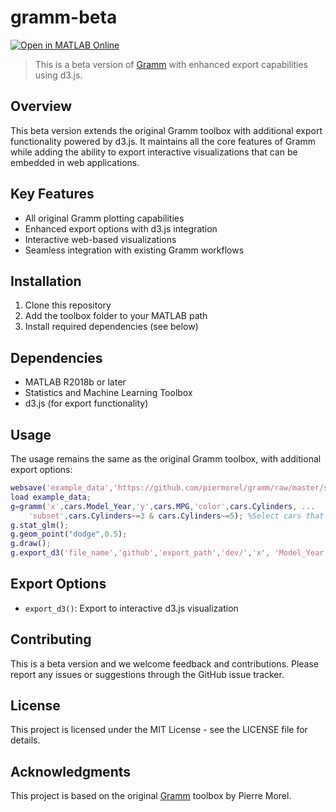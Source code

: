 # gramm-beta

[![Open in MATLAB Online](https://www.mathworks.com/images/responsive/global/open-in-matlab-online.svg)](https://matlab.mathworks.com/open/github/v1?repo=piermorel/gramm&project=gramm.prj&file=doc/GettingStarted.mlx)

> This is a beta version of [Gramm](https://github.com/piermorel/gramm) with enhanced export capabilities using d3.js.

## Overview

This beta version extends the original Gramm toolbox with additional export functionality powered by d3.js. It maintains all the core features of Gramm while adding the ability to export interactive visualizations that can be embedded in web applications.

## Key Features

- All original Gramm plotting capabilities
- Enhanced export options with d3.js integration
- Interactive web-based visualizations
- Seamless integration with existing Gramm workflows

## Installation

1. Clone this repository
2. Add the toolbox folder to your MATLAB path
3. Install required dependencies (see below)

## Dependencies

- MATLAB R2018b or later
- Statistics and Machine Learning Toolbox
- d3.js (for export functionality)

## Usage

The usage remains the same as the original Gramm toolbox, with additional export options:

```matlab
websave('example_data','https://github.com/piermorel/gramm/raw/master/sample_data/example_data.mat'); %Download data from repository
load example_data;
g=gramm('x',cars.Model_Year,'y',cars.MPG,'color',cars.Cylinders, ...
    'subset',cars.Cylinders~=3 & cars.Cylinders~=5); %Select cars that are not 3 or 5 cylinders;
g.stat_glm();
g.geom_point("dodge",0.5); 
g.draw();
g.export_d3('file_name','github','export_path','dev/','x', 'Model_Year', 'y', 'MPG', 'title','Cars Plot');

```

## Export Options

- `export_d3()`: Export to interactive d3.js visualization

## Contributing

This is a beta version and we welcome feedback and contributions. Please report any issues or suggestions through the GitHub issue tracker.

## License

This project is licensed under the MIT License - see the LICENSE file for details.

## Acknowledgments

This project is based on the original [Gramm](https://github.com/piermorel/gramm) toolbox by Pierre Morel.